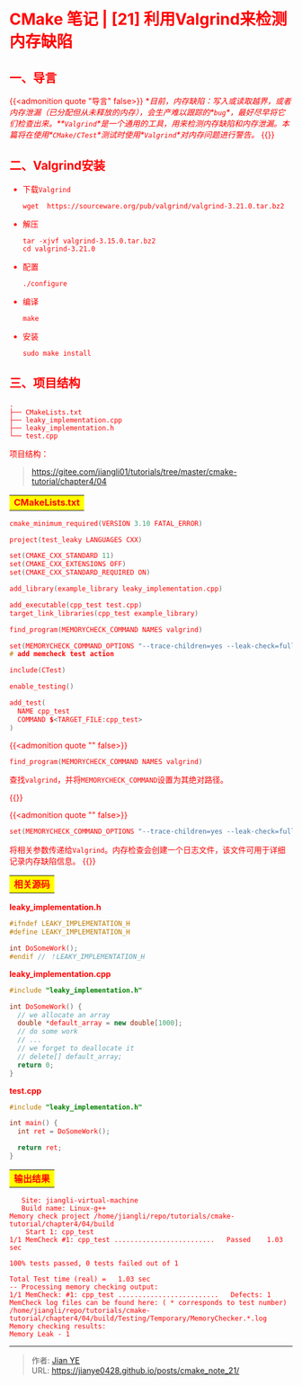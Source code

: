 # CMake 笔记 | [21] 利用Valgrind来检测内存缺陷


## 一、导言

{{<admonition quote "导言" false>}}
**目前，内存缺陷：写入或读取越界，或者内存泄漏（已分配但从未释放的内存），会生产难以跟踪的\**`bug`\**，最好尽早将它们检查出来。\**`Valgrind`\**是一个通用的工具，用来检测内存缺陷和内存泄漏。本篇将在使用\**`CMake/CTest`\**测试时使用\**`Valgrind`\**对内存问题进行警告。**
{{</admonition>}}

## 二、Valgrind安装


- 下载`Valgrind`

  ```
  wget  https://sourceware.org/pub/valgrind/valgrind-3.21.0.tar.bz2
  ```

- 解压

  ```
  tar -xjvf valgrind-3.15.0.tar.bz2
  cd valgrind-3.21.0
  ```

- 配置

  ```
  ./configure
  ```

- 编译

  ```
  make
  ```

- 安装

  ```
  sudo make install
  ```
## 三、项目结构

```shell
.
├── CMakeLists.txt
├── leaky_implementation.cpp
├── leaky_implementation.h
└── test.cpp
```

项目结构：

> https://gitee.com/jiangli01/tutorials/tree/master/cmake-tutorial/chapter4/04


<table><body text=red><tr><td style="text-align:left;font-weight:bold" bgcolor=yellow><font size="3" color="red">CMakeLists.txt</font></td></tr></body></table>

```c++
cmake_minimum_required(VERSION 3.10 FATAL_ERROR)

project(test_leaky LANGUAGES CXX)

set(CMAKE_CXX_STANDARD 11)
set(CMAKE_CXX_EXTENSIONS OFF)
set(CMAKE_CXX_STANDARD_REQUIRED ON)

add_library(example_library leaky_implementation.cpp)

add_executable(cpp_test test.cpp)
target_link_libraries(cpp_test example_library)

find_program(MEMORYCHECK_COMMAND NAMES valgrind)

set(MEMORYCHECK_COMMAND_OPTIONS "--trace-children=yes --leak-check=full")
# add memcheck test action

include(CTest)

enable_testing()

add_test(
  NAME cpp_test
  COMMAND $<TARGET_FILE:cpp_test>
)
```
{{<admonition quote "" false>}}
```c++
find_program(MEMORYCHECK_COMMAND NAMES valgrind)
```

查找`valgrind`，并将`MEMORYCHECK_COMMAND`设置为其绝对路径。

{{</admonition>}}

{{<admonition quote "" false>}}
```c++
set(MEMORYCHECK_COMMAND_OPTIONS "--trace-children=yes --leak-check=full")
```
将相关参数传递给`Valgrind`。内存检查会创建一个日志文件，该文件可用于详细记录内存缺陷信息。
{{</admonition>}}



<table><body text=red><tr><td style="text-align:left;font-weight:bold" bgcolor=yellow><font size="3" color="red">相关源码</font></td></tr></body></table>


**leaky_implementation.h**

```c++
#ifndef LEAKY_IMPLEMENTATION_H
#define LEAKY_IMPLEMENTATION_H

int DoSomeWork();
#endif // ！LEAKY_IMPLEMENTATION_H
```

**leaky_implementation.cpp**

```c++
#include "leaky_implementation.h"

int DoSomeWork() {
  // we allocate an array
  double *default_array = new double[1000];
  // do some work
  // ...
  // we forget to deallocate it
  // delete[] default_array;
  return 0;
}
```

**test.cpp**

```c++
#include "leaky_implementation.h"

int main() {
  int ret = DoSomeWork();

  return ret;
}
```



<table><body text=red><tr><td style="text-align:left;font-weight:bold" bgcolor=yellow><font size="3" color="red">输出结果</font></td></tr></body></table>

```shell
   Site: jiangli-virtual-machine
   Build name: Linux-g++
Memory check project /home/jiangli/repo/tutorials/cmake-tutorial/chapter4/04/build
    Start 1: cpp_test
1/1 MemCheck #1: cpp_test .........................   Passed    1.03 sec

100% tests passed, 0 tests failed out of 1

Total Test time (real) =   1.03 sec
-- Processing memory checking output:
1/1 MemCheck: #1: cpp_test .........................   Defects: 1
MemCheck log files can be found here: ( * corresponds to test number)
/home/jiangli/repo/tutorials/cmake-tutorial/chapter4/04/build/Testing/Temporary/MemoryChecker.*.log
Memory checking results:
Memory Leak - 1
```

---

> 作者: [Jian YE](https://github.com/jianye0428)  
> URL: https://jianye0428.github.io/posts/cmake_note_21/  

